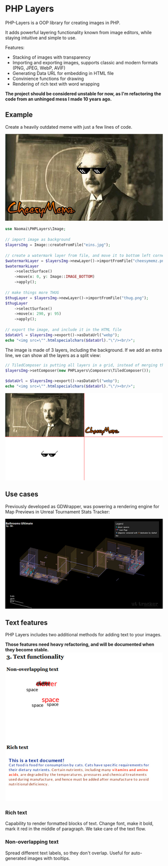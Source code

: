 # PHP Layers

PHP-Layers is a OOP library for creating images in PHP. 

It adds powerful layering functionality known from image editors, while staying intuitive and simple to use. 

Features:
- Stacking of images with transparency 
- Importing and exporting images, supports classic and modern formats (PNG, JPEG, WebP, AVIF)
- Generating Data URL for embedding in HTML file
- Convinience functions for drawing
- Rendering of rich text with word wrapping

**The project should be considered unstable for now, as I'm refactoring the code from an unhinged mess I made 10 years ago.**

## Example
Create a heavily outdated meme with just a few lines of code.

![Einstein with thug life glasses, watermarked](example/LayeringDemoResult.jpg)

```php
use Naomai\PHPLayers\Image;

// import image as background
$layersImg = Image::createFromFile("eins.jpg");

// create a watermark layer from file, and move it to bottom left corner
$watermarkLayer = $layersImg->newLayer()->importFromFile("cheesymemz.png");
$watermarkLayer
    ->selectSurface()
    ->move(x: 0, y: Image::IMAGE_BOTTOM)
    ->apply();

// make things more THUG
$thugLayer = $layersImg->newLayer()->importFromFile("thug.png");
$thugLayer
    ->selectSurface()
    ->move(x: 290, y: 95)
    ->apply();

// export the image, and include it in the HTML file
$dataUrl = $layersImg->export()->asDataUrl("webp");
echo "<img src=\"".htmlspecialchars($dataUrl)."\"/><br/>";
```
The image is made of 3 layers, including the background. If we add an extra line, we can show all the layers as a split view:

```php
// TiledComposer is putting all layers in a grid, instead of merging them
$layersImg->setComposer(new PHPLayers\Composers\TiledComposer());

$dataUrl = $layersImg->export()->asDataUrl("webp");
echo "<img src=\"".htmlspecialchars($dataUrl)."\"/><br/>";
```

![Tiled view of indivitual layers making the Einstein thug life meme](example/LayeringDemoTiles.png)


## Use cases

Previously developed as GDWrapper, was powering a rendering engine for
Map Previews in Unreal Tournament Stats Tracker:

![Wireframe rendering of a game map](example/UTTDemo.jpg)

## Text features
PHP Layers includes two additional methods for adding text to your images. 

**Those features need heavy refactoring, and will be documented when they become stable.**
![Example of text rendering using the library](example/TextDemo.jpg)

### Rich text
Capability to render formatted blocks of text. Change font, make it bold, mark it red in the middle of paragraph. 
We take care of the text flow. 

### Non-overlapping text
Spread different text labels, so they don't overlap. Useful for auto-generated images with tooltips.


